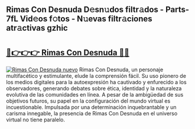 ## Rimas Con Desnuda D𝚎sn𝚞dos filtr𝚊dos - Parts-7fL Vid𝚎os f𝚘tos - N𝚞evas filtr𝚊ciones atr𝚊ctivas gzhic

# <h2><a href="http://mb1mpb.tromn.icu/?c=Rimas+Con+Desnuda">🔗👉👉👉 Rimas Con Desnuda 🔗🔗</a></h2>

[![Rimas Con Desnuda nuevo](https://i.imgur.com/pEAQMta.gif)](http://mb1mpb.tromn.icu/?c=Rimas+Con+Desnuda)
Rimas Con Desnuda, un personaje multifacético y estimulante, elude la comprensión fácil. Su uso pionero de los medios digitales para la autoexpresión ha cautivado y enfurecido a los observadores, generando debates sobre ética, identidad y la naturaleza evolutiva de las comunidades en línea. A pesar de la ambigüedad de sus objetivos futuros, su papel en la configuración del mundo virtual es incuestionable. Impulsada por una determinación inquebrantable y un carisma innegable, la presencia de Rimas Con Desnuda en el universo virtual no tiene paralelo.
